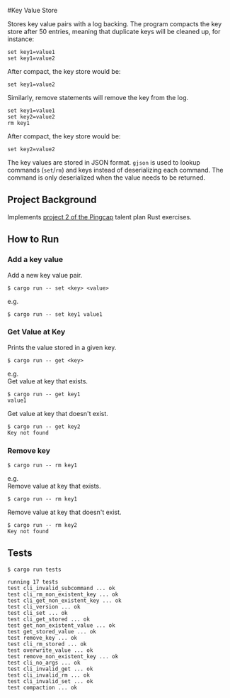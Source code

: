 #Key Value Store

Stores key value pairs with a log backing. The program compacts the key store after 50 entries, meaning that duplicate keys will be cleaned up, for instance:  
```
set key1=value1  
set key1=value2  
```
After compact, the key store would be:
```
set key1=value2  
```

Similarly, remove statements will remove the key from the log.
```
set key1=value1  
set key2=value2  
rm key1
```
After compact, the key store would be:
```
set key2=value2  
```

The key values are stored in JSON format. `gjson` is used to lookup commands (`set`/`rm`) and keys instead of deserializing each command. The command is only deserialized when the value needs to be returned.
## Project Background

Implements [project 2 of the Pingcap](https://github.com/pingcap/talent-plan/blob/master/courses/rust/projects/project-2/README.md) talent plan Rust exercises.

## How to Run

### Add a key value
Add a new key value pair.
```
$ cargo run -- set <key> <value>
```

e.g.
```
$ cargo run -- set key1 value1
```

### Get Value at Key
Prints the value stored in a given key.
```
$ cargo run -- get <key>
```
e.g.  
Get value at key that exists.
```
$ cargo run -- get key1
value1
```
Get value at key that doesn't exist.
```
$ cargo run -- get key2
Key not found
```
### Remove key
```
$ cargo run -- rm key1
```
e.g.  
Remove value at key that exists.
```
$ cargo run -- rm key1
```
Remove value at key that doesn't exist.
```
$ cargo run -- rm key2
Key not found
```


## Tests
```
$ cargo run tests
```

```
running 17 tests
test cli_invalid_subcommand ... ok
test cli_rm_non_existent_key ... ok
test cli_get_non_existent_key ... ok
test cli_version ... ok
test cli_set ... ok
test cli_get_stored ... ok
test get_non_existent_value ... ok
test get_stored_value ... ok
test remove_key ... ok
test cli_rm_stored ... ok
test overwrite_value ... ok
test remove_non_existent_key ... ok
test cli_no_args ... ok
test cli_invalid_get ... ok
test cli_invalid_rm ... ok
test cli_invalid_set ... ok
test compaction ... ok
```